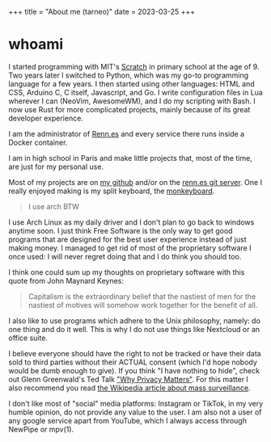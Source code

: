 +++
title = "About me (tarneo)"
date = 2023-03-25
+++

# whoami

I started programming with MIT's [Scratch](https://scratch.mit.edu) in primary school at the age of 9. Two years later I switched to Python, which was my go-to programming language for a few years. I then started using other languages: HTML and CSS, Arduino C, C itself, Javascript, and Go. I write configuration files in Lua wherever I can (NeoVim, AwesomeWM), and I do my scripting with Bash. I now use Rust for more complicated projects, mainly because of its great developer experience.

I am the administrator of [Renn.es](https://renn.es) and every service there runs inside a Docker container.

I am in high school in Paris and make little projects that, most of the time, are just for my personal use.

Most of my projects are on [my github](https://github.com/tarneaux) and/or on the [renn.es git server](https://git.renn.es/). One I really enjoyed making is my split keyboard, the [monkeyboard](/posts/split_keyboard).

> I use arch BTW

I use Arch Linux as my daily driver and I don't plan to go back to windows anytime soon. I just think Free Software is the only way to get good programs that are designed for the best user experience instead of just making money. I managed to get rid of most of the proprietary software I once used: I will never regret doing that and I do think you should too.

I think one could sum up my thoughts on proprietary software with this quote from John Maynard Keynes:

> Capitalism is the extraordinary belief that the nastiest of men for the nastiest of motives will somehow work together for the benefit of all.

I also like to use programs which adhere to the Unix philosophy, namely: do one thing and do it well. This is why I do not use things like Nextcloud or an office suite.

I believe everyone should have the right to not be tracked or have their data sold to third parties without their ACTUAL consent (which I'd hope nobody would be dumb enough to give). If you think "I have nothing to hide", check out Glenn Greenwald's Ted Talk ["Why Privacy Matters"](https://yewtu.be/watch?v=pcSlowAhvUk). For this matter I also recommend you read [the Wikipedia article about mass surveillance](https://en.wikipedia.org/wiki/Mass_surveillance).

I don't like most of "social" media platforms: Instagram or TikTok, in my very humble opinion, do not provide any value to the user. I am also not a user of any google service apart from YouTube, which I always access through NewPipe or mpv(1).

